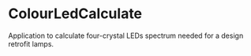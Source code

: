 # ColourLedCalculate
Application to calculate four-crystal LEDs  spectrum  needed for a design retrofit lamps.
